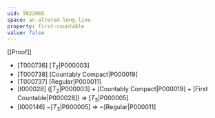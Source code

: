 ```yaml
---
uid: T022065
space: an-altered-long-line
property: first-countable
value: false
---
```

[[Proof]]

* [T000736] [$T_2$|P000003]
* [T000738] [Countably Compact|P000019]
* [T000737] [Regular|P000011]
* [I000028] ([$T_2$|P000003] + [Countably Compact|P000019] + [First Countable|P000028]) => [$T_3$|P000005]
* [I000146] ~[$T_3$|P000005] => ~[Regular|P000011]

